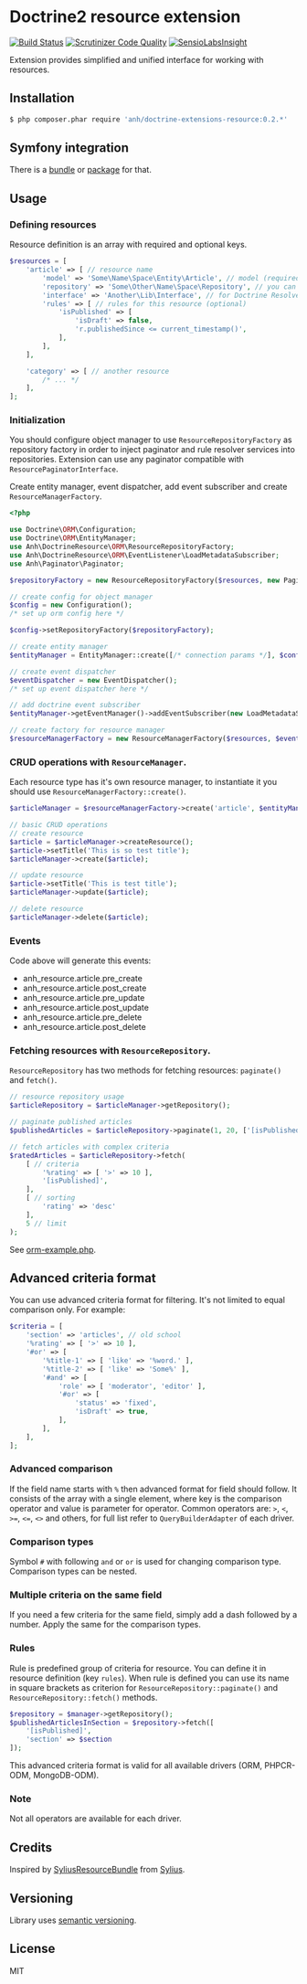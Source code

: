 # Doctrine2 resource extension

[![Build Status](https://travis-ci.org/hilobok/doctrine-extensions-resource.svg?branch=master)](https://travis-ci.org/hilobok/doctrine-extensions-resource) [![Scrutinizer Code Quality](https://scrutinizer-ci.com/g/hilobok/doctrine-extensions-resource/badges/quality-score.png?b=master)](https://scrutinizer-ci.com/g/hilobok/doctrine-extensions-resource/?branch=master) [![SensioLabsInsight](https://insight.sensiolabs.com/projects/f28bcb37-fdb1-4ec9-85b9-d9079d05552d/mini.png)](https://insight.sensiolabs.com/projects/f28bcb37-fdb1-4ec9-85b9-d9079d05552d)

Extension provides simplified and unified interface for working with resources.

## Installation
```bash
$ php composer.phar require 'anh/doctrine-extensions-resource:0.2.*'
```

## Symfony integration
There is a [bundle](https://github.com/hilobok/AnhDoctrineResourceBundle) or [package](https://packagist.org/packages/anh/doctrine-resource-bundle) for that.

## Usage

### Defining resources
Resource definition is an array with required and optional keys.

```php
$resources = [
    'article' => [ // resource name
        'model' => 'Some\Name\Space\Entity\Article', // model (required)
        'repository' => 'Some\Other\Name\Space\Repository', // you can override resource repository here (optional)
        'interface' => 'Another\Lib\Interface', // for Doctrine ResolveTargetEntityListener (optional, can be array, not implemented yet)
        'rules' => [ // rules for this resource (optional)
            'isPublished' => [
                'isDraft' => false,
                'r.publishedSince <= current_timestamp()',
            ],
        ],
    ],

    'category' => [ // another resource
        /* ... */
    ],
];
```

### Initialization
You should configure object manager to use `ResourceRepositoryFactory` as repository factory in order to inject paginator and rule resolver services into repositories. Extension can use any paginator compatible with `ResourcePaginatorInterface`.

Create entity manager, event dispatcher, add event subscriber and create `ResourceManagerFactory`.

```php
<?php

use Doctrine\ORM\Configuration;
use Doctrine\ORM\EntityManager;
use Anh\DoctrineResource\ORM\ResourceRepositoryFactory;
use Anh\DoctrineResource\ORM\EventListener\LoadMetadataSubscriber;
use Anh\Paginator\Paginator;

$repositoryFactory = new ResourceRepositoryFactory($resources, new Paginator());

// create config for object manager
$config = new Configuration();
/* set up orm config here */

$config->setRepositoryFactory($repositoryFactory);

// create entity manager
$entityManager = EntityManager::create([/* connection params */], $config);

// create event dispatcher
$eventDispatcher = new EventDispatcher();
/* set up event dispatcher here */

// add doctrine event subscriber
$entityManager->getEventManager()->addEventSubscriber(new LoadMetadataSubscriber($resources));

// create factory for resource manager
$resourceManagerFactory = new ResourceManagerFactory($resources, $eventDispatcher);

```

### CRUD operations with `ResourceManager`.
Each resource type has it's own resource manager, to instantiate it you should use `ResourceManagerFactory::create()`.

```php
$articleManager = $resourceManagerFactory->create('article', $entityManager);

// basic CRUD operations
// create resource
$article = $articleManager->createResource();
$article->setTitle('This is so test title');
$articleManager->create($article);

// update resource
$article->setTitle('This is test title');
$articleManager->update($article);

// delete resource
$articleManager->delete($article);
```

### Events
Code above will generate this events:
- anh_resource.article.pre_create
- anh_resource.article.post_create
- anh_resource.article.pre_update
- anh_resource.article.post_update
- anh_resource.article.pre_delete
- anh_resource.article.post_delete

### Fetching resources with `ResourceRepository`.
`ResourceRepository` has two methods for fetching resources: `paginate()` and `fetch()`.

```php
// resource repository usage
$articleRepository = $articleManager->getRepository();

// paginate published articles
$publishedArticles = $articleRepository->paginate(1, 20, ['[isPublished]']);

// fetch articles with complex criteria
$ratedArticles = $articleRepository->fetch(
    [ // criteria
        '%rating' => [ '>' => 10 ],
        '[isPublished]',
    ],
    [ // sorting
        'rating' => 'desc'
    ],
    5 // limit
);
```

See [orm-example.php](https://github.com/hilobok/doctrine-extensions-resource/blob/master/orm-example.php).

## Advanced criteria format
You can use advanced criteria format for filtering. It's not limited to equal comparison only. For example:

```php
$criteria = [
    'section' => 'articles', // old school
    '%rating' => [ '>' => 10 ],
    '#or' => [
        '%title-1' => [ 'like' => '%word.' ],
        '%title-2' => [ 'like' => 'Some%' ],
        '#and' => [
            'role' => [ 'moderator', 'editor' ],
            '#or' => [
                'status' => 'fixed',
                'isDraft' => true,
            ],
        ],
    ],
];
```

### Advanced comparison
If the field name starts with `%` then advanced format for field should follow. It consists of the array with a single element, where key is the comparison operator and value is parameter for operator. Common operators are: `>`, `<`, `>=`, `<=`, `<>` and others, for full list refer to `QueryBuilderAdapter` of each driver.

### Comparison types
Symbol `#` with following `and` or `or` is used for changing comparison type. Comparison types can be nested.

### Multiple criteria on the same field
If you need a few criteria for the same field, simply add a dash followed by a number. Apply the same for the comparison types.

### Rules
Rule is predefined group of criteria for resource. You can define it in resource definition (key `rules`). When rule is defined you can use its name in square brackets as criterion for `ResourceRepository::paginate()` and `ResourceRepository::fetch()` methods.

```php
$repository = $manager->getRepository();
$publishedArticlesInSection = $repository->fetch([
    '[isPublished]',
    'section' => $section
]);
```

This advanced criteria format is valid for all available drivers (ORM, PHPCR-ODM, MongoDB-ODM).

### Note
Not all operators are available for each driver.

## Credits
Inspired by [SyliusResourceBundle](https://github.com/Sylius/SyliusResourceBundle) from [Sylius](http://sylius.org).

## Versioning
Library uses [semantic versioning](http://semver.org/).

## License
MIT
